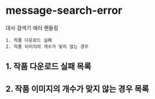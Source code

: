 # message-search-error

대사 검색기 에러 핸들링

```
1. 작품 다운로드 실패
2. 작품 이미지의 개수가 맞지 않는 경우
```

## 1. 작품 다운로드 실패 목록

## 2. 작품 이미지의 개수가 맞지 않는 경우 목록
